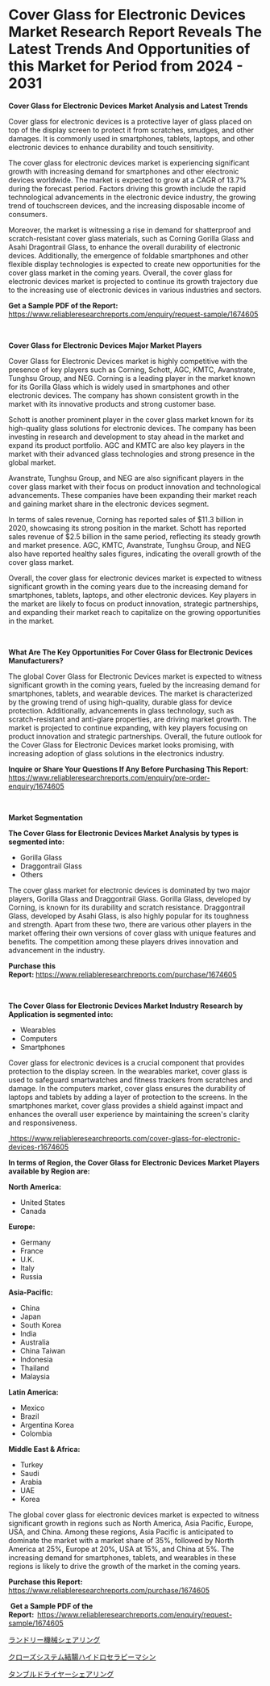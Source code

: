 <p><h1>Cover Glass for Electronic Devices Market Research Report Reveals The Latest Trends And Opportunities of this Market for Period from 2024 - 2031</h1></p><p><strong>Cover Glass for Electronic Devices Market Analysis and Latest Trends</strong></p>
<p><p>Cover glass for electronic devices is a protective layer of glass placed on top of the display screen to protect it from scratches, smudges, and other damages. It is commonly used in smartphones, tablets, laptops, and other electronic devices to enhance durability and touch sensitivity.</p><p>The cover glass for electronic devices market is experiencing significant growth with increasing demand for smartphones and other electronic devices worldwide. The market is expected to grow at a CAGR of 13.7% during the forecast period. Factors driving this growth include the rapid technological advancements in the electronic device industry, the growing trend of touchscreen devices, and the increasing disposable income of consumers.</p><p>Moreover, the market is witnessing a rise in demand for shatterproof and scratch-resistant cover glass materials, such as Corning Gorilla Glass and Asahi Dragontrail Glass, to enhance the overall durability of electronic devices. Additionally, the emergence of foldable smartphones and other flexible display technologies is expected to create new opportunities for the cover glass market in the coming years. Overall, the cover glass for electronic devices market is projected to continue its growth trajectory due to the increasing use of electronic devices in various industries and sectors.</p></p>
<p><strong>Get a Sample PDF of the Report:&nbsp;</strong> <a href="https://www.reliableresearchreports.com/enquiry/request-sample/1674605">https://www.reliableresearchreports.com/enquiry/request-sample/1674605</a></p>
<p>&nbsp;</p>
<p><strong>Cover Glass for Electronic Devices Major Market Players</strong></p>
<p><p>Cover Glass for Electronic Devices market is highly competitive with the presence of key players such as Corning, Schott, AGC, KMTC, Avanstrate, Tunghsu Group, and NEG. Corning is a leading player in the market known for its Gorilla Glass which is widely used in smartphones and other electronic devices. The company has shown consistent growth in the market with its innovative products and strong customer base.</p><p>Schott is another prominent player in the cover glass market known for its high-quality glass solutions for electronic devices. The company has been investing in research and development to stay ahead in the market and expand its product portfolio. AGC and KMTC are also key players in the market with their advanced glass technologies and strong presence in the global market.</p><p>Avanstrate, Tunghsu Group, and NEG are also significant players in the cover glass market with their focus on product innovation and technological advancements. These companies have been expanding their market reach and gaining market share in the electronic devices segment.</p><p>In terms of sales revenue, Corning has reported sales of $11.3 billion in 2020, showcasing its strong position in the market. Schott has reported sales revenue of $2.5 billion in the same period, reflecting its steady growth and market presence. AGC, KMTC, Avanstrate, Tunghsu Group, and NEG also have reported healthy sales figures, indicating the overall growth of the cover glass market.</p><p>Overall, the cover glass for electronic devices market is expected to witness significant growth in the coming years due to the increasing demand for smartphones, tablets, laptops, and other electronic devices. Key players in the market are likely to focus on product innovation, strategic partnerships, and expanding their market reach to capitalize on the growing opportunities in the market.</p></p>
<p>&nbsp;</p>
<p><strong>What Are The Key Opportunities For Cover Glass for Electronic Devices Manufacturers?</strong></p>
<p><p>The global Cover Glass for Electronic Devices market is expected to witness significant growth in the coming years, fueled by the increasing demand for smartphones, tablets, and wearable devices. The market is characterized by the growing trend of using high-quality, durable glass for device protection. Additionally, advancements in glass technology, such as scratch-resistant and anti-glare properties, are driving market growth. The market is projected to continue expanding, with key players focusing on product innovation and strategic partnerships. Overall, the future outlook for the Cover Glass for Electronic Devices market looks promising, with increasing adoption of glass solutions in the electronics industry.</p></p>
<p><strong>Inquire or Share Your Questions If Any Before Purchasing This Report:</strong> <a href="https://www.reliableresearchreports.com/enquiry/pre-order-enquiry/1674605">https://www.reliableresearchreports.com/enquiry/pre-order-enquiry/1674605</a></p>
<p>&nbsp;</p>
<p><strong>Market Segmentation</strong></p>
<p><strong>The Cover Glass for Electronic Devices Market Analysis by types is segmented into:</strong></p>
<p><ul><li>Gorilla Glass</li><li>Draggontrail Glass</li><li>Others</li></ul></p>
<p><p>The cover glass market for electronic devices is dominated by two major players, Gorilla Glass and Draggontrail Glass. Gorilla Glass, developed by Corning, is known for its durability and scratch resistance. Draggontrail Glass, developed by Asahi Glass, is also highly popular for its toughness and strength. Apart from these two, there are various other players in the market offering their own versions of cover glass with unique features and benefits. The competition among these players drives innovation and advancement in the industry.</p></p>
<p><strong>Purchase this Report:&nbsp;</strong><a href="https://www.reliableresearchreports.com/purchase/1674605">https://www.reliableresearchreports.com/purchase/1674605</a></p>
<p>&nbsp;</p>
<p><strong>The Cover Glass for Electronic Devices Market Industry Research by Application is segmented into:</strong></p>
<p><ul><li>Wearables</li><li>Computers</li><li>Smartphones</li></ul></p>
<p><p>Cover glass for electronic devices is a crucial component that provides protection to the display screen. In the wearables market, cover glass is used to safeguard smartwatches and fitness trackers from scratches and damage. In the computers market, cover glass ensures the durability of laptops and tablets by adding a layer of protection to the screens. In the smartphones market, cover glass provides a shield against impact and enhances the overall user experience by maintaining the screen's clarity and responsiveness.</p></p>
<p><a href="https://www.reliableresearchreports.com/cover-glass-for-electronic-devices-r1674605">&nbsp;https://www.reliableresearchreports.com/cover-glass-for-electronic-devices-r1674605</a></p>
<p><strong>In terms of Region, the Cover Glass for Electronic Devices Market Players available by Region are:</strong></p>
<p>
    <p> <strong> North America: </strong>
        <ul>
            <li>United States</li>
            <li>Canada</li>
        </ul>
        </p> 
    <p> <strong> Europe: </strong>
        <ul>
            <li>Germany</li>
            <li>France</li>
            <li>U.K.</li>
            <li>Italy</li>
            <li>Russia</li>
        </ul>
        </p> 
    <p> <strong> Asia-Pacific: </strong>
        <ul>
            <li>China</li>
            <li>Japan</li>
            <li>South Korea</li>
            <li>India</li>
            <li>Australia</li>
            <li>China Taiwan</li>
            <li>Indonesia</li>
            <li>Thailand</li>
            <li>Malaysia</li>
        </ul>
        </p> 
    <p> <strong> Latin America: </strong>
        <ul>
            <li>Mexico</li>
            <li>Brazil</li>
            <li>Argentina Korea</li>
            <li>Colombia</li>
        </ul>
        </p> 
    <p> <strong> Middle East & Africa: </strong>
        <ul>
            <li>Turkey</li>
            <li>Saudi</li>
            <li>Arabia</li>
            <li>UAE</li>
            <li>Korea</li>
        </ul>
    </p>
    </p>
<p><p>The global cover glass for electronic devices market is expected to witness significant growth in regions such as North America, Asia Pacific, Europe, USA, and China. Among these regions, Asia Pacific is anticipated to dominate the market with a market share of 35%, followed by North America at 25%, Europe at 20%, USA at 15%, and China at 5%. The increasing demand for smartphones, tablets, and wearables in these regions is likely to drive the growth of the market in the coming years.</p></p>
<p><strong>Purchase this Report: </strong><a href="https://www.reliableresearchreports.com/purchase/1674605">https://www.reliableresearchreports.com/purchase/1674605</a></p>
<p>&nbsp;<strong>Get a Sample PDF of the Report:&nbsp;&nbsp;</strong><a href="https://www.reliableresearchreports.com/enquiry/request-sample/1674605">https://www.reliableresearchreports.com/enquiry/request-sample/1674605</a></p>
<p><strong></strong></p>
<p><p><a href="https://github.com/moulafa/Market-Research-Report-List-2/blob/main/2987396107059.md">ランドリー機械シェアリング</a></p><p><a href="https://github.com/nxboeu02965442/Market-Research-Report-List-2/blob/main/2538111107058.md">クローズシステム結腸ハイドロセラピーマシン</a></p><p><a href="https://github.com/SantosDicki04/Market-Research-Report-List-2/blob/main/4813454107060.md">タンブルドライヤーシェアリング</a></p></p>